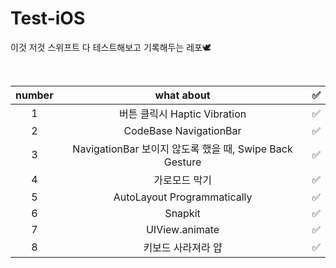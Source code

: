# Test-iOS
이것 저것 스위프트 다 테스트해보고 기록해두는 레포🕊

<br>

| number   |      what about      |  ✅ |
|:----------:|:-------------:|:------:|
| 1 |  버튼 클릭시 Haptic Vibration | ✅ |
| 2 |    CodeBase NavigationBar   | ✅  |
| 3 | NavigationBar 보이지 않도록 했을 때, Swipe Back Gesture |   ✅  |
| 4 | 가로모드 막기 |   ✅  |
| 5 | AutoLayout Programmatically |  ✅   |
| 6 | Snapkit |   ✅  |
| 7 | UIView.animate | ✅  |
| 8 | 키보드 사라져라 얍 | ✅ |
